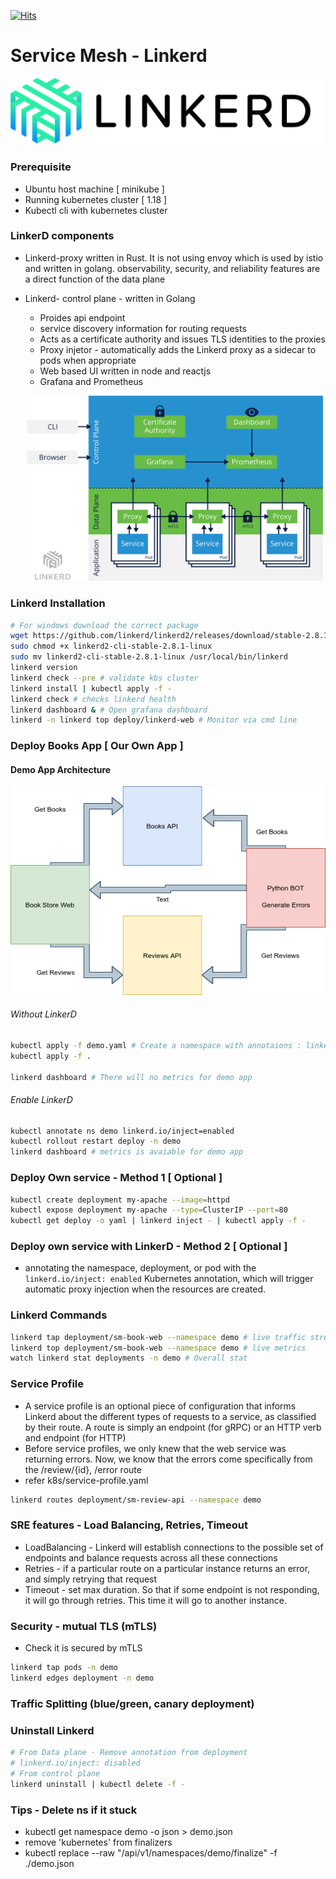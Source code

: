 [![Hits](https://hits.seeyoufarm.com/api/count/incr/badge.svg?url=https%3A%2F%2Fgithub.com%2Fakilans%2Fservice-mesh%2Ftree%2Fmain%2Flinkerd&count_bg=%2379C83D&title_bg=%23555555&icon=&icon_color=%23E7E7E7&title=hits&edge_flat=false)](https://hits.seeyoufarm.com)

# Service Mesh - Linkerd
  
  ![LinkerD Logo ](https://github.com/akilans/service-mesh/blob/main/images/Linkerd_logo.png?raw=true)

### Prerequisite

- Ubuntu host machine [ minikube ]
- Running kubernetes cluster [ 1.18 ]
- Kubectl cli with kubernetes cluster

### LinkerD components

- Linkerd-proxy written in Rust. It is not using envoy which is used by istio and written in golang. observability, security, and reliability features are a direct function of the data plane 

- Linkerd- control plane - written in Golang
    - Proides api endpoint
    - service discovery information for routing requests
    - Acts as a certificate authority and issues TLS identities to the proxies
    - Proxy injetor - automatically adds the Linkerd proxy as a sidecar to pods when appropriate
    - Web based UI written in node and reactjs
    - Grafana and Prometheus

  ![LinkerD Arch ](https://github.com/akilans/service-mesh/blob/main/images/linkerd-arch.png?raw=true)

### Linkerd Installation

```bash
# For windows download the correct package
wget https://github.com/linkerd/linkerd2/releases/download/stable-2.8.1/linkerd2-cli-stable-2.8.1-linux
sudo chmod +x linkerd2-cli-stable-2.8.1-linux
sudo mv linkerd2-cli-stable-2.8.1-linux /usr/local/bin/linkerd
linkerd version
linkerd check --pre # validate kbs cluster
linkerd install | kubectl apply -f -
linkerd check # checks linkerd health
linkerd dashboard & # Open grafana dashboard
linkerd -n linkerd top deploy/linkerd-web # Monitor via cmd line
```

### Deploy Books App [ Our Own App ]

#### Demo App Architecture

![Books Store Web - Books API - Reviews API - Python BOT ](https://github.com/akilans/service-mesh/blob/main/images/svc-mesh.png?raw=true)

###### Without LinkerD
```bash
kubectl apply -f demo.yaml # Create a namespace with annotaions : linkerd.io/inject: enabled
kubectl apply -f .

linkerd dashboard # There will no metrics for demo app
```

###### Enable LinkerD
```bash
kubectl annotate ns demo linkerd.io/inject=enabled
kubectl rollout restart deploy -n demo
linkerd dashboard # metrics is avaiable for demo app
```

### Deploy Own service - Method 1 [ Optional ]

```bash
kubectl create deployment my-apache --image=httpd
kubectl expose deployment my-apache --type=ClusterIP --port=80
kubectl get deploy -o yaml | linkerd inject - | kubectl apply -f -
```

### Deploy own service with LinkerD - Method 2 [ Optional ]

- annotating the namespace, deployment, or pod with the `linkerd.io/inject: enabled` Kubernetes annotation, which will trigger automatic proxy injection when the resources are created.

### Linkerd Commands
```bash
linkerd tap deployment/sm-book-web --namespace demo # live traffic stream 
linkerd top deployment/sm-book-web --namespace demo # live metrics
watch linkerd stat deployments -n demo # Overall stat
```

### Service Profile
- A service profile is an optional piece of configuration that informs Linkerd about the different types of requests to a service, as classified by their route. A route is simply an endpoint (for gRPC) or an HTTP verb and endpoint (for HTTP)
-  Before service profiles, we only knew that the web service was returning errors. Now, we know that the errors come specifically from the /review/{id}, /error route
- refer k8s/service-profile.yaml

```bash
linkerd routes deployment/sm-review-api --namespace demo
```

### SRE features - Load Balancing, Retries, Timeout
- LoadBalancing - Linkerd will establish connections to the possible set of endpoints and balance requests across all these connections
- Retries - if a particular route on a particular instance returns an error, and simply retrying that request 
- Timeout - set max duration. So that if some endpoint is not responding, it will go through retries. This time it will go to another instance.


### Security - mutual TLS (mTLS) 

- Check it is secured by mTLS

```bash
linkerd tap pods -n demo
linkerd edges deployment -n demo
```

### Traffic Splitting (blue/green, canary deployment)



### Uninstall Linkerd

```bash
# From Data plane - Remove annotation from deployment
# linkerd.io/inject: disabled
# From control plane
linkerd uninstall | kubectl delete -f -
```

### Tips - Delete ns if it stuck

- kubectl get namespace demo -o json > demo.json
- remove 'kubernetes' from finalizers
- kubectl replace --raw "/api/v1/namespaces/demo/finalize" -f ./demo.json
